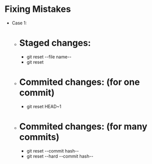 # Fixing Mistakes
- Case 1:
  - # Staged changes:
    - git reset --file name--
    - git reset
  - # Commited changes: (for one commit)
    - git reset HEAD~1
  - # Commited changes: (for many commits)
    - git reset --commit hash--
    - git reset --hard --commit hash-- 
